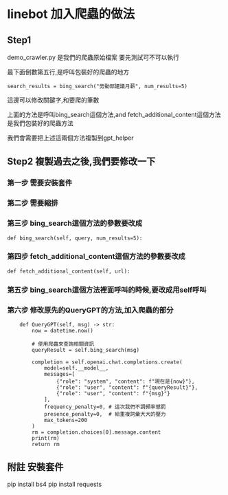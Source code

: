 # linebot 加入爬蟲的做法

## Step1
demo_crawler.py 是我們的爬蟲原始檔案
要先測試可不可以執行

最下面倒數第五行,是呼叫包裝好的爬蟲的地方

```
search_results = bing_search("勞動部建議月薪", num_results=5)
```

這邊可以修改關鍵字,和要爬的筆數

上面的方法是呼叫bing_search這個方法,and fetch_additional_content這個方法是我們包裝好的爬蟲方法

我們會需要把上述這兩個方法複製到gpt_helper

## Step2 複製過去之後,我們要修改一下

### 第一步 需要安裝套件
### 第二步 需要縮排
### 第三步 bing_search這個方法的參數要改成
```
def bing_search(self, query, num_results=5):
```
### 第四步 fetch_additional_content這個方法的參數要改成
```
def fetch_additional_content(self, url):
```

### 第五步 bing_search這個方法裡面呼叫的時候,要改成用self呼叫

### 第六步 修改原先的QueryGPT的方法,加入爬蟲的部分
```
    def QueryGPT(self, msg) -> str:
        now = datetime.now()

        # 使用爬蟲來查詢相關資訊
        queryResult = self.bing_search(msg)

        completion = self.openai.chat.completions.create(
            model=self.__model__,
            messages=[
                {"role": "system", "content": f"現在是{now}"},
                {"role": "user", "content": f"{queryResult}"},
                {"role": "user", "content": f"{msg}"}
            ],
            frequency_penalty=0, # 這次我們不調頻率懲罰
            presence_penalty=0,  # 給重複詞彙大大的壓力
            max_tokens=200
        )
        rm = completion.choices[0].message.content
        print(rm)
        return rm
```


## 附註 安裝套件
pip install bs4
pip install requests